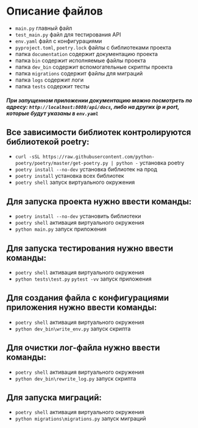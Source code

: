 # Описание файлов

-   `main.py` главный файл
-   `test_main.py` файл для тестирования API
-   `env.yaml` файл с конфигурациями
-   `pyproject.toml`, `poetry.lock` файлы с библиотеками проекта
-   папка `documentation` содержит документацию проекта
-   папка `bin` содержит исполняемые файлы проекта
-   папка `dev_bin` содержит вспомогательные скрипты проекта
-   папка `migrations` содержит файлы для миграций
-   папка `logs` содержит логи
-   папка `tests` содержит тесты

##### При запущенном приложении документацию можно посмотреть по адресу: `http://localhost:8080/api/docs`, либо на других ip и port, которые будут указаны в `env.yaml`

## Все зависимости библиотек контролируются библиотекой poetry:
- `curl -sSL https://raw.githubusercontent.com/python-poetry/poetry/master/get-poetry.py | python -` установка poetry
- `poetry install --no-dev` установка библиотек на прод
- `poetry install` установка всех библиотек
- `poetry shell` запуск виртуального окружения

## Для запуска проекта нужно ввести команды:
- `poetry install --no-dev` установить библиотеки
- `poetry shell` активация виртуального окружения
- `python main.py` запуск приложения

## Для запуска тестирования нужно ввести команды:
- `poetry shell` активация виртуального окружения
- `python tests\test.py` `pytest -vv` запуск приложения

## Для создания файла с конфигурациями приложения нужно ввести команды:
- `poetry shell` активация виртуального окружения
- `python dev_bin\write_env.py` запуск скрипта

## Для очистки лог-файла нужно ввести команды:
- `poetry shell` активация виртуального окружения
- `python dev_bin\rewrite_log.py` запуск скрипта

## Для запуска миграций:
- `poetry shell` активация виртуального окружения
- `python migrations\migrations.py` запуск миграций
